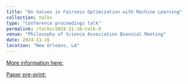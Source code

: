 ```yaml
---
title: "On Values in Fairness Optimization with Machine Learning"
collection: talks
type: "Conference proceedings talk"
permalink: /talks/2024-11-16-talk-8
venue: "Philosophy of Science Association Biennial Meeting"
date: 2024-11-16
location: "New Orleans, LA"
---
```

[More information here:](https://site.pheedloop.com/event/psa24/speakers/SPEVMHGBTUU)

[Paper pre-print:](https://philsci-archive.pitt.edu/26052/1/MultiobjectiveFairnessOptimization.pdf')
